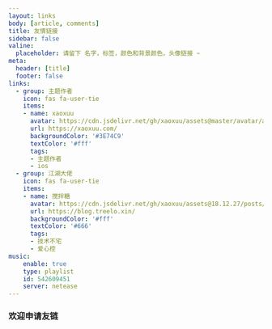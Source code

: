 ```yaml
---
layout: links
body: [article, comments]
title: 友情链接
sidebar: false
valine:
  placeholder: 请留下 名字，标签，颜色和背景颜色，头像链接 ~
meta:
  header: [title]
  footer: false
links:
  - group: 主题作者
    icon: fas fa-user-tie
    items:
    - name: xaoxuu
      avatar: https://cdn.jsdelivr.net/gh/xaoxuu/assets@master/avatar/avatar.png
      url: https://xaoxuu.com/
      backgroundColor: '#3E74C9'
      textColor: '#fff'
      tags:
      - 主题作者
      - ios
  - group: 江湖大佬
    icon: fas fa-user-tie
    items:
    - name: 搅拌糖
      avatar: https://cdn.jsdelivr.net/gh/xaoxuu/assets@18.12.27/posts/friends/e43bfac88bc68a110ac50206b14077558aa969.png
      url: https://blog.treelo.xin/
      backgroundColor: '#fff'
      textColor: '#666'
      tags:
      - 技术不宅
      - 爱心控
music:
	enable: true
	type: playlist
	id: 542609451
	server: netease
---
```


### 欢迎申请友链